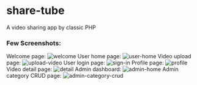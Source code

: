 # share-tube
A video sharing app by classic PHP

### Few Screenshots:
Welcome page:
![welcome](https://github.com/ashique12009/share-tube/assets/5427021/f7ae8882-3262-4c6d-a77c-38458a8382a1)
User home page:
![user-home](https://github.com/ashique12009/share-tube/assets/5427021/36cf7b08-c824-45a0-a5ca-5f69529e8197)
Video upload page:
![upload-video](https://github.com/ashique12009/share-tube/assets/5427021/043a444a-5b74-4a92-985f-d23335c80b29)
User login page:
![sign-in](https://github.com/ashique12009/share-tube/assets/5427021/ff643f2b-8e5d-4202-8277-111adf2dc46f)
Profile page:
![profile](https://github.com/ashique12009/share-tube/assets/5427021/8f4b1fa8-137d-4c31-878c-20d54be52cd7)
Video detail page:
![detail](https://github.com/ashique12009/share-tube/assets/5427021/202b6ecd-a219-4633-9a77-02a6f64bf6b0)
Admin dashboard:
![admin-home](https://github.com/ashique12009/share-tube/assets/5427021/7f8bf712-4dc4-447b-8754-3e073e31dab2)
Admin category CRUD page:
![admin-category-crud](https://github.com/ashique12009/share-tube/assets/5427021/221de554-9951-463b-8bf7-a5231606eb86)